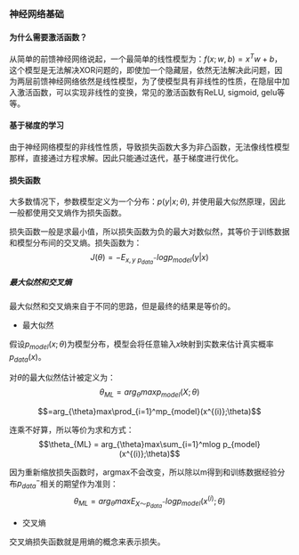 ### 神经网络基础

#### 为什么需要激活函数？

从简单的前馈神经网络说起，一个最简单的线性模型为：$f(x; w, b) = x^Tw + b$，这个模型是无法解决XOR问题的，即使加一个隐藏层，依然无法解决此问题，因为两层前馈神经网络依然是线性模型，为了使模型具有非线性的性质，在隐层中加入激活函数，可以实现非线性的变换，常见的激活函数有ReLU, sigmoid, gelu等等。

#### 基于梯度的学习
由于神经网络模型的非线性性质，导致损失函数大多为非凸函数，无法像线性模型那样，直接通过方程求解。因此只能通过迭代，基于梯度进行优化。

#### 损失函数

大多数情况下，参数模型定义为一个分布：$p(y|x;\theta)$, 并使用最大似然原理，因此一般都使用交叉熵作为损失函数。

损失函数一般是求最小值，所以损失函数为负的最大对数似然，其等价于训练数据和模型分布间的交叉熵。损失函数为：
$$J(\theta) = -E_{x,y ~ p^-_{data}}log p_{model}(y|x)$$

##### 最大似然和交叉熵

最大似然和交叉熵来自于不同的思路，但是最终的结果是等价的。

* 最大似然

假设$p_{model}(x;\theta)$为模型分布，模型会将任意输入$x$映射到实数来估计真实概率$p_{data}(x)$。

对$\theta$的最大似然估计被定义为：
$$\theta_{ML} = arg_\theta max  p_{model}(X;\theta)$$

$$=arg_{\theta}max\prod_{i=1}^mp_{model}(x^{(i)};\theta)$$

连乘不好算，所以等价为求和方式：
$$\theta_{ML} = arg_{\theta}max\sum_{i=1}^mlog p_{model}(x^{(i)};\theta)$$

因为重新缩放损失函数时，argmax不会改变，所以除以m得到和训练数据经验分布$p_{data}^{-}$相关的期望作为准则：
$$\theta_{ML} = arg_{\theta}maxE_{X～p_{data}^{-}}log p_{model}(x^{(i)};\theta)$$

* 交叉熵

交叉熵损失函数就是用熵的概念来表示损失。
             